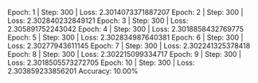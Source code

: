 Epoch: 1 | Step: 300 | Loss: 2.3014073371887207
Epoch: 2 | Step: 300 | Loss: 2.302840232849121
Epoch: 3 | Step: 300 | Loss: 2.305891752243042
Epoch: 4 | Step: 300 | Loss: 2.3018858432769775
Epoch: 5 | Step: 300 | Loss: 2.302834987640381
Epoch: 6 | Step: 300 | Loss: 2.30277943611145
Epoch: 7 | Step: 300 | Loss: 2.302241325378418
Epoch: 8 | Step: 300 | Loss: 2.302215099334717
Epoch: 9 | Step: 300 | Loss: 2.3018505573272705
Epoch: 10 | Step: 300 | Loss: 2.303859233856201
Accuracy: 10.00%
